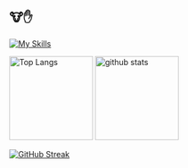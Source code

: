 ## 🐮✋

[![My Skills](https://skillicons.dev/icons?i=blender,py,raspberrypi,remix,rust,swift,unity,apple&theme=dark)](https://skillicons.dev)

<p align="left"> 
  <img alt="Top Langs" height="150px" src="https://github-readme-stats-seven-eta-79.vercel.app/api/top-langs/?username=metolone-xyz&layout=compact&hide=makefile,javascript&theme=tokyonight&count_private=true" />
  <img alt="github stats" height="150px" src="https://github-readme-stats-seven-eta-79.vercel.app/api?username=metolone-xyz&show_icons=true&theme=tokyonight&count_private=true" />
</p>

[![GitHub Streak](http://github-readme-streak-stats.herokuapp.com?user=metolone-xyz&theme=tokyonight&border_radius=5&date_format=n%2Fj%5B%2FY%5D)](https://git.io/streak-stats)

